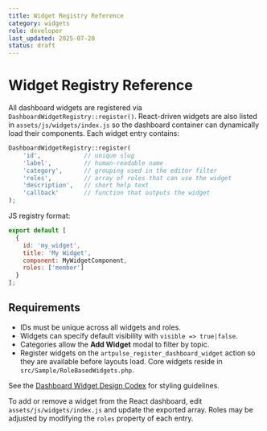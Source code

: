 ```yaml
---
title: Widget Registry Reference
category: widgets
role: developer
last_updated: 2025-07-20
status: draft
---
```


# Widget Registry Reference

All dashboard widgets are registered via `DashboardWidgetRegistry::register()`.
React-driven widgets are also listed in `assets/js/widgets/index.js` so the dashboard
container can dynamically load their components. Each widget entry contains:

```php
DashboardWidgetRegistry::register(
    'id',            // unique slug
    'label',         // human-readable name
    'category',      // grouping used in the editor filter
    'roles',         // array of roles that can use the widget
    'description',   // short help text
    'callback'       // function that outputs the widget
);
```

JS registry format:

```js
export default [
  {
    id: 'my_widget',
    title: 'My Widget',
    component: MyWidgetComponent,
    roles: ['member']
  }
];
```

## Requirements
- IDs must be unique across all widgets and roles.
- Widgets can specify default visibility with `visible => true|false`.
- Categories allow the **Add Widget** modal to filter by topic.
- Register widgets on the `artpulse_register_dashboard_widget` action so they are available before layouts load. Core widgets reside in `src/Sample/RoleBasedWidgets.php`.

See the [Dashboard Widget Design Codex](./dashboard-widget-design-codex.md) for styling guidelines.

To add or remove a widget from the React dashboard, edit `assets/js/widgets/index.js`
and update the exported array. Roles may be adjusted by modifying the `roles`
property of each entry.
